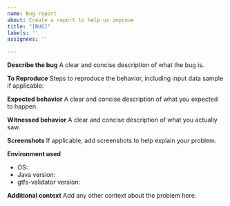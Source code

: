 ```yaml
---
name: Bug report
about: Create a report to help us improve
title: "[BUG]"
labels: ''
assignees: ''

---
```


**Describe the bug**
A clear and concise description of what the bug is.

**To Reproduce**
Steps to reproduce the behavior, including input data sample if applicable:

**Expected behavior**
A clear and concise description of what you expected to happen.

**Witnessed behavior**
A clear and concise description of what you actually saw.

**Screenshots**
If applicable, add screenshots to help explain your problem.

**Environment used**
- OS:
- Java version:
- gtfs-validator version: 

**Additional context**
Add any other context about the problem here.
